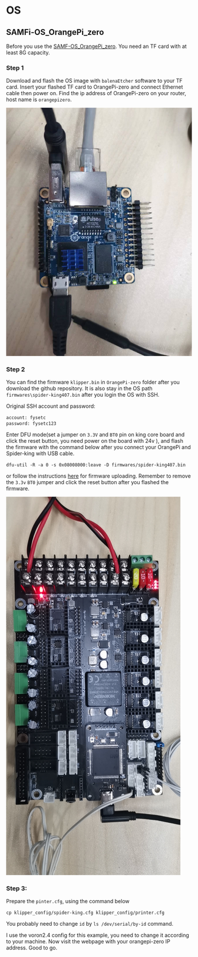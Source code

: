 # OS

## SAMFi-OS_OrangePi_zero

Before you use the [SAMF-OS_OrangePi_zero](https://github.com/FYSETC/FYSETC-SAMFi-OS). You need an TF card with at least 8G capacity. 

### Step 1

Download and flash the OS image with `balenaEtcher` software to your TF card. Insert your flashed TF card to OrangePi-zero and connect Ethernet cable then power on. Find the ip address of OrangePi-zero on your router, host name is `orangepizero`.

![](OrangePi-zero/OrangePi_zero.jpg)

### Step 2

You can find the firmware `klipper.bin` in `OrangePi-zero` folder after you download the github repository. It is also stay in the OS path `firmwares\spider-king407.bin` after you login the OS with SSH.

Original SSH account and password:

```
account: fysetc
password: fysetc123
```

Enter DFU mode(set a jumper on `3.3V` and `BT0` pin on king core board and click the reset button, you need power on the board with 24v ), and flash the firmware with the command below after you connect your OrangePi and Spider-king with USB cable.

```
dfu-util -R -a 0 -s 0x08008000:leave -D firmwares/spider-king407.bin
```

or follow the instructions [here](https://github.com/FYSETC/FYSETC-SPIDER#44--firmware-upload) for firmware uploading. Remember to remove the `3.3v` `BT0` jumper and click the reset button after you flashed the firmware. 

![](OrangePi-zero/spider-king.jpg)

### Step 3:

Prepare the `pinter.cfg`, using the command below

```
cp klipper_config/spider-king.cfg klipper_config/printer.cfg
```

You probably need to change `id` by `ls /dev/serial/by-id` command.

I use the voron2.4 config for this example, you need to change it according to your machine. Now visit the webpage with your orangepi-zero IP address. Good to go.
